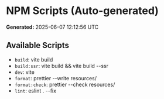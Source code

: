 # NPM Scripts (Auto-generated)

**Generated:** 2025-06-07 12:12:56 UTC

## Available Scripts

- `build`: vite build
- `build:ssr`: vite build && vite build --ssr
- `dev`: vite
- `format`: prettier --write resources/
- `format:check`: prettier --check resources/
- `lint`: eslint . --fix
